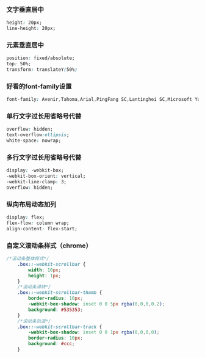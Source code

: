 ### 文字垂直居中
```css
height: 20px;
line-height: 20px;
```
### 元素垂直居中
```css
position: fixed/absolute;
top: 50%;
transform: translateY(50%)
```
### 好看的font-family设置
```css
font-family: Avenir,Tahoma,Arial,PingFang SC,Lantinghei SC,Microsoft Yahei,Hiragino Sans GB,Microsoft Sans Serif,WenQuanYi Micro Hei,Helvetica,sans-serif;
```
### 单行文字过长用省略号代替
```css
overflow: hidden;
text-overflow:ellipsis;
white-space: nowrap;
```
### 多行文字过长用省略号代替
```css
display: -webkit-box;
-webkit-box-orient: vertical;
-webkit-line-clamp: 3;
overflow: hidden;
```
### 纵向布局动态加列
```css
display: flex;
flex-flow: column wrap;
align-content: flex-start;
```
### 自定义滚动条样式（chrome）
```css
/*滚动条整体样式*/
    .box::-webkit-scrollbar {
        width: 10px;
        height: 1px;
    }
    /*滚动条滑块*/
    .box::-webkit-scrollbar-thumb {
        border-radius: 10px;
        -webkit-box-shadow: inset 0 0 5px rgba(0,0,0,0.2);
        background: #535353;
    }
    /*滚动条轨道*/
    .box::-webkit-scrollbar-track {
        -webkit-box-shadow: inset 0 0 1px rgba(0,0,0,0);
        border-radius: 10px;
        background: #ccc;
    }
```